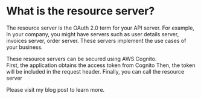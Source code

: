 # What is the resource server?

The resource server is the OAuth 2.0 term for your API server. For example, In your company, you might have servers such as user details server, invoices server, order server. These servers implement the use cases of your business.

These resource servers can be secured using AWS Cognito.  
First, the application obtains the access token from Cognito
Then, the token will be included in the request header.
Finally, you can call the resource server

Please visit my blog post to learn more.
